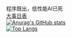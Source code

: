 程序既出，低性能AI已死  
[大事日表](大事日表.md)  
[![Anurag's GitHub stats](https://github-readme-stats.vercel.app/api?username=bigLRRH)](https://github.com/anuraghazra/github-readme-stats)  
[![Top Langs](https://github-readme-stats.vercel.app/api/top-langs/?username=bigLRRH&layout=donut)](https://github.com/anuraghazra/github-readme-stats)  
